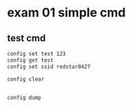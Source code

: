 # exam 01  simple cmd

## test cmd

```bash
config set test 123
config get test
config set ssid redstar0427

config clear


config dump
```
